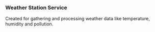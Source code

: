 ### Weather Station Service

Created for gathering and processing weather data like temperature,
humidity and pollution.
